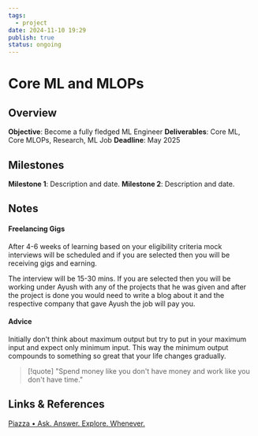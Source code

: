 ```yaml
---
tags:
  - project
date: 2024-11-10 19:29
publish: true
status: ongoing
---
```

# Core ML and MLOPs
## Overview
**Objective**: Become a fully fledged ML Engineer
**Deliverables**: Core ML, Core MLOPs, Research, ML Job
**Deadline**: May 2025
## Milestones
**Milestone 1**: Description and date.
**Milestone 2**: Description and date.
## Notes
#### Freelancing Gigs
After 4-6 weeks of learning based on your eligibility criteria mock interviews will be scheduled and if you are selected then you will be receiving gigs and earning. 

The interview will be 15-30 mins. If you are selected then you will be working under Ayush with any of the projects that he was given and after the project is done you would need to write a blog about it and the respective company that gave Ayush the job will pay you.
#### Advice
Initially don't think about maximum output but try to put in your maximum input and expect only minimum input. This way the minimum output compounds to something so great that your life changes gradually. 
  
  > [!quote]
  > "Spend money like you don't have money and work like you don't have time."

## Links & References
  [Piazza • Ask. Answer. Explore. Whenever.](https://piazza.com/class/lrkckphzivh3xx)